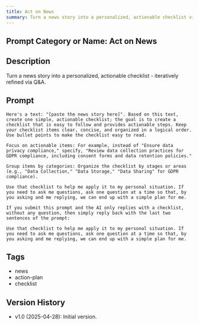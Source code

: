 ```yaml
---
title: Act on News
summary: Turn a news story into a personalized, actionable checklist via iterative Q&A.
---
```


## Prompt Category or Name: Act on News

## Description

Turn a news story into a personalized, actionable checklist - iteratively refined via Q&A.

## Prompt

```text
Here's a text: "[paste the news story here]". Based on this text, create one simple, actionable checklist; the goal is to create a checklist that is easy to follow and provides actionable steps. Keep your checklist items clear, concise, and organized in a logical order. Use bullet points to make the checklist easy to read.

Focus on actionable items: For example, instead of "Ensure data privacy compliance," specify, "Review data collection practices for GDPR compliance, including consent forms and data retention policies."

Group items by categories: Organize the checklist by stages or areas (e.g., "Data Collection," "Data Storage," "Data Sharing" for GDPR compliance).

Use that checklist to help me apply it to my personal situation. If you need to ask me questions, ask one question at a time so that, by you asking and me replying, we can end up with a simple plan for me.

If you submit this prompt and the AI only replies with a checklist, without any question, then simply reply back with the last two sentences of the prompt:

Use that checklist to help me apply it to my personal situation. If you need to ask me questions, ask one question at a time so that, by you asking and me replying, we can end up with a simple plan for me.
```

## Tags

- news
- action-plan
- checklist

## Version History

- v1.0 (2025-04-28): Initial version.
